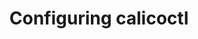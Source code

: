---
title: Configuring calicoctl
show_read_time: false
show_toc: false
canonical_url: 'https://docs.projectcalico.org/v3.9/getting-started/calicoctl/configure/index'
---